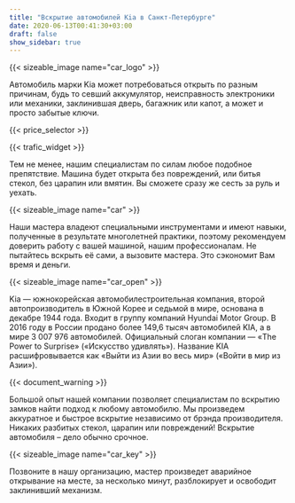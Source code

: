 ```yaml
---
title: "Вскрытие автомобилей Kia в Санкт-Петербурге"
date: 2020-06-13T00:41:30+03:00
draft: false
show_sidebar: true
---
```


{{< sizeable_image name="car_logo" >}}

Автомобиль марки Kia может потребоваться открыть по разным причинам, будь то севший аккумулятор, неисправность электроники или механики, заклинившая дверь, багажник или капот, а может и просто забытые ключи. 

{{< price_selector >}}

{{< trafic_widget >}}

Тем не менее, нашим специалистам по силам любое подобное препятствие. Машина будет открыта без повреждений, или битья стекол, без царапин или вмятин. Вы сможете сразу же сесть за руль и уехать.

{{< sizeable_image name="car" >}}

Наши мастера владеют специальными инструментами и имеют навыки, полученные в результате многолетней практики, поэтому рекомендуем доверить работу с вашей машиной, нашим профессионалам. Не пытайтесь вскрыть её сами, а вызовите мастера. Это сэкономит Вам время и деньги.

{{< sizeable_image name="car_open" >}}

Kia — южнокорейская автомобилестроительная компания, второй автопроизводитель в Южной Корее и седьмой в мире, основана в декабре 1944 года. Входит в группу компаний Hyundai Motor Group. В 2016 году в России продано более 149,6 тысяч автомобилей KIA, а в мире 3 007 976 автомобилей. Официальный слоган компании — «The Power to Surprise» («Искусство удивлять»). Название KIA расшифровывается как «Выйти из Азии во весь мир» («Войти в мир из Азии»).

{{< document_warning >}}

Большой опыт нашей компании позволяет специалистам по вскрытию замков найти подход к любому автомобилю. Мы произведем аккуратное и быстрое вскрытие независимо от брэнда производителя. Никаких разбитых стекол, царапин или повреждений! Вскрытие автомобиля – дело обычно срочное. 

{{< sizeable_image name="car_key" >}}

Позвоните в нашу организацию, мастер произведет аварийное открывание на месте, за несколько минут, разблокирует и освободит заклинивший механизм.